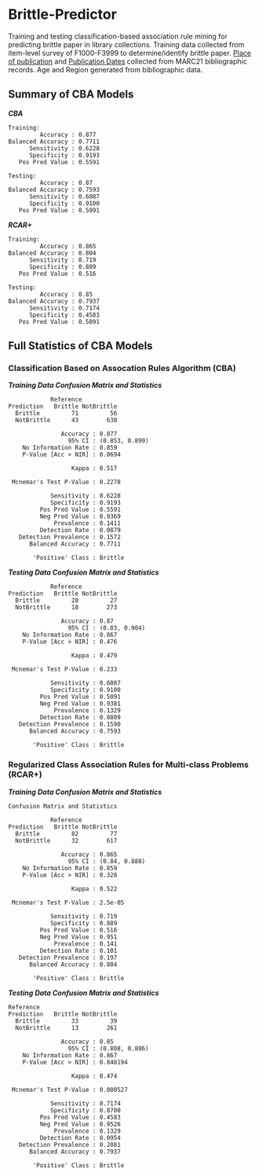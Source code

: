 # Brittle-Predictor
Training and testing classification-based association rule mining for predicting brittle paper in library collections. Training data collected from item-level survey of F1000-F3999 to determine/identify brittle paper. [Place of publication](https://www.loc.gov/marc/bibliographic/bd043.html) and [Publication Dates](https://www.loc.gov/marc/bibliographic/bd260.html) collected from MARC21 bibliographic records. Age and Region generated from bibliographic data.

## Summary of CBA Models
***CBA***
```
Training:
         Accuracy : 0.877
Balanced Accuracy : 0.7711
      Sensitivity : 0.6228        
      Specificity : 0.9193
   Pos Pred Value : 0.5591

Testing:
         Accuracy : 0.87
Balanced Accuracy : 0.7593
      Sensitivity : 0.6087        
      Specificity : 0.9100
   Pos Pred Value : 0.5091
```
***RCAR+***
```
Training:
         Accuracy : 0.865
Balanced Accuracy : 0.804
      Sensitivity : 0.719        
      Specificity : 0.889
   Pos Pred Value : 0.516

Testing:
         Accuracy : 0.85
Balanced Accuracy : 0.7937
      Sensitivity : 0.7174        
      Specificity : 0.4583
   Pos Pred Value : 0.5091
```

## Full Statistics of CBA Models
### Classification Based on Assocation Rules Algorithm (CBA)
***Training Data Confusion Matrix and Statistics***  

```
            Reference
Prediction   Brittle NotBrittle
  Brittle         71         56
  NotBrittle      43        638

               Accuracy : 0.877         
                 95% CI : (0.853, 0.899)
    No Information Rate : 0.859         
    P-Value [Acc > NIR] : 0.0694        
                                        
                  Kappa : 0.517         
                                        
 Mcnemar's Test P-Value : 0.2278        
                                        
            Sensitivity : 0.6228        
            Specificity : 0.9193        
         Pos Pred Value : 0.5591        
         Neg Pred Value : 0.9369        
             Prevalence : 0.1411        
         Detection Rate : 0.0879        
   Detection Prevalence : 0.1572        
      Balanced Accuracy : 0.7711        
                                        
       'Positive' Class : Brittle 
```

***Testing Data Confusion Matrix and Statistics*** 

```
            Reference
Prediction   Brittle NotBrittle
  Brittle         28         27
  NotBrittle      18        273

               Accuracy : 0.87         
                 95% CI : (0.83, 0.904)
    No Information Rate : 0.867        
    P-Value [Acc > NIR] : 0.476        
                                       
                  Kappa : 0.479        
                                       
 Mcnemar's Test P-Value : 0.233        
                                       
            Sensitivity : 0.6087       
            Specificity : 0.9100       
         Pos Pred Value : 0.5091       
         Neg Pred Value : 0.9381       
             Prevalence : 0.1329       
         Detection Rate : 0.0809       
   Detection Prevalence : 0.1590       
      Balanced Accuracy : 0.7593       
                                       
       'Positive' Class : Brittle   
```

### Regularized Class Association Rules for Multi-class Problems (RCAR+)   
***Training Data Confusion Matrix and Statistics***
```
Confusion Matrix and Statistics

            Reference
Prediction   Brittle NotBrittle
  Brittle         82         77
  NotBrittle      32        617
                                       
               Accuracy : 0.865        
                 95% CI : (0.84, 0.888)
    No Information Rate : 0.859        
    P-Value [Acc > NIR] : 0.328        
                                       
                  Kappa : 0.522        
                                       
 Mcnemar's Test P-Value : 2.5e-05      
                                       
            Sensitivity : 0.719        
            Specificity : 0.889        
         Pos Pred Value : 0.516        
         Neg Pred Value : 0.951        
             Prevalence : 0.141        
         Detection Rate : 0.101        
   Detection Prevalence : 0.197        
      Balanced Accuracy : 0.804        
                                       
       'Positive' Class : Brittle      
```

***Testing Data Confusion Matrix and Statistics***

```
Reference
Prediction   Brittle NotBrittle
  Brittle         33         39
  NotBrittle      13        261
                                        
               Accuracy : 0.85          
                 95% CI : (0.808, 0.886)
    No Information Rate : 0.867         
    P-Value [Acc > NIR] : 0.848194      
                                        
                  Kappa : 0.474         
                                        
 Mcnemar's Test P-Value : 0.000527      
                                        
            Sensitivity : 0.7174        
            Specificity : 0.8700        
         Pos Pred Value : 0.4583        
         Neg Pred Value : 0.9526        
             Prevalence : 0.1329        
         Detection Rate : 0.0954        
   Detection Prevalence : 0.2081        
      Balanced Accuracy : 0.7937        
                                        
       'Positive' Class : Brittle       
```